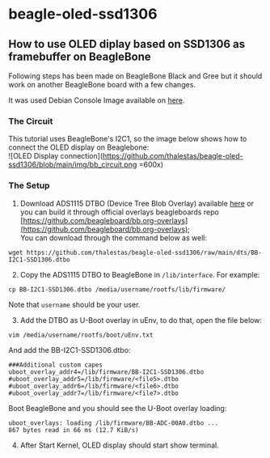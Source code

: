 # beagle-oled-ssd1306

## How to use OLED diplay based on SSD1306 as framebuffer on BeagleBone

Following steps has been made on BeagleBone Black and Gree but it should work on another BeagleBone board with a few changes. 

It was used Debian Console Image available on [here](https://beagleboard.org/latest-images).

### The Circuit
This tutorial uses BeagleBone's I2C1, so the image below shows how to connect the OLED display on Beaglebone:  
![OLED Display connection](https://github.com/thalestas/beagle-oled-ssd1306/blob/main/img/bb_circuit.png =600x)

### The Setup
1. Download ADS1115 DTBO (Device Tree Blob Overlay) available [here](dts/) or you can build it through official overlays beagleboards repo [https://github.com/beagleboard/bb.org-overlays](https://github.com/beagleboard/bb.org-overlays);  
You can download through the command below as well:
```
wget https://github.com/thalestas/beagle-oled-ssd1306/raw/main/dts/BB-I2C1-SSD1306.dtbo 
```

2. Copy the ADS1115 DTBO to BeagleBone in ```/lib/interface```. For example:
```
cp BB-I2C1-SSD1306.dtbo /media/username/rootfs/lib/firmware/
```
Note that ```username``` should be your user.

3. Add the DTBO as U-Boot overlay in uEnv, to do that, open the file below:
```
vim /media/username/rootfs/boot/uEnv.txt
```

And add the BB-I2C1-SSD1306.dtbo:
```
###Additional custom capes
uboot_overlay_addr4=/lib/firmware/BB-I2C1-SSD1306.dtbo
#uboot_overlay_addr5=/lib/firmware/<file5>.dtbo
#uboot_overlay_addr6=/lib/firmware/<file6>.dtbo
#uboot_overlay_addr7=/lib/firmware/<file7>.dtbo
```

Boot BeagleBone and you should see the U-Boot overlay loading:
```
uboot_overlays: loading /lib/firmware/BB-ADC-00A0.dtbo ...
867 bytes read in 66 ms (12.7 KiB/s)
```
4. After Start Kernel, OLED display should start show terminal.
